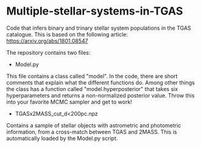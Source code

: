 # Multiple-stellar-systems-in-TGAS
Code that infers binary and trinary stellar system populations in the TGAS catalogue. This is based on the following article:
https://arxiv.org/abs/1801.08547


The repository contains two files:

* Model.py

This file contains a class called "model". In the code, there are short comments that explain what the different functions do. Among other things the class has a function called "model.hyperposterior" that takes six hyperparameters and returns a non-normalized posterior value. Throw this into your favorite MCMC sampler and get to work!

* TGASx2MASS_cut_d<200pc.npz

Contains a sample of stellar objects with astrometric and photometric information, from a cross-match between TGAS and 2MASS. This is automatically loaded by the Model.py script.
